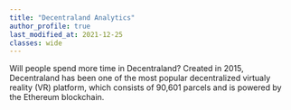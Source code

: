 ```yaml
---
title: "Decentraland Analytics"
author_profile: true
last_modified_at: 2021-12-25
classes: wide
---
```


Will people spend more time in Decentraland? Created in 2015, Decentraland has been one of the most popular decentralized virtualy reality (VR) platform, which consists of 90,601 parcels and is powered by the Ethereum blockchain.